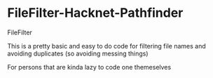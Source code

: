 # FileFilter-Hacknet-Pathfinder
FileFilter

This is a pretty basic and easy to do code for filtering file names and avoiding duplicates (so avoiding messing things)


For persons that are kinda lazy to code one themeselves
